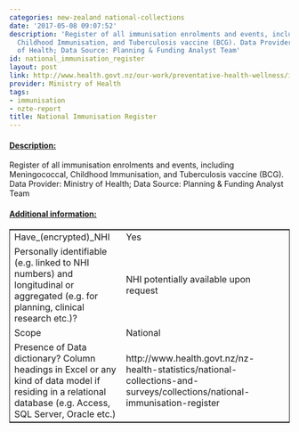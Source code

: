 ```yaml
---
categories: new-zealand national-collections
date: '2017-05-08 09:07:52'
description: 'Register of all immunisation enrolments and events, including Meningococcal,
  Childhood Immunisation, and Tuberculosis vaccine (BCG). Data Provider: Ministry
  of Health; Data Source: Planning & Funding Analyst Team'
id: national_immunisation_register
layout: post
link: http://www.health.govt.nz/our-work/preventative-health-wellness/immunisation/national-immunisation-register
provider: Ministry of Health
tags:
- immunisation
- nzte-report
title: National Immunisation Register
---
```



 <h4> <u>Description:</u> </h4>
Register of all immunisation enrolments and events, including Meningococcal, Childhood Immunisation, and Tuberculosis vaccine (BCG). Data Provider: Ministry of Health; Data Source: Planning & Funding Analyst Team
 <h4> <u>Additional information:</u> </h4>
 <table style="border: 1px solid">
 <tr> <td width="40%">Have_(encrypted)_NHI</td> <td>Yes</td> </tr>
 <tr> <td width="40%">Personally identifiable (e.g. linked to NHI numbers) and longitudinal or aggregated (e.g. for planning, clinical research etc.)?</td> <td>NHI potentially available upon request</td> </tr>
 <tr> <td width="40%">Scope</td> <td>National</td> </tr>
 <tr> <td width="40%">Presence of Data dictionary? Column headings in Excel or any kind of data model if residing in a relational database (e.g. Access, SQL Server, Oracle etc.) </td> <td>http://www.health.govt.nz/nz-health-statistics/national-collections-and-surveys/collections/national-immunisation-register</td> </tr>
 </table>